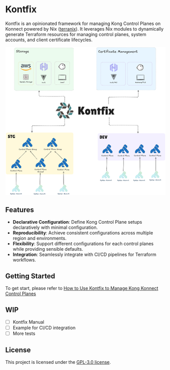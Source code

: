 # Kontfix

Kontfix is an opinionated framework for managing Kong Control Planes on Konnect powered by Nix ([terranix](https://github.com/terranix/terranix)). It leverages Nix modules to dynamically generate Terraform resources for managing control planes, system accounts, and client certificate lifecycles.

![](./assets/kontfix.png)

## Features

- **Declarative Configuration**: Define Kong Control Plane setups declaratively with minimal configuration.
- **Reproducibility**: Achieve consistent configurations across multiple region and environments.
- **Flexibility**: Support different configurations for each control planes while providing sensible defaults.
- **Integration**: Seamlessly integrate with CI/CD pipelines for Terraform workflows. 

## Getting Started

To get start, please refer to [How to Use Kontfix to Manage Kong Konnect Control Planes](https://tech.aufomm.com/how-to-use-kontfix-to-manage-kong-konnect-control-planes/)

## WIP

- [ ] Kontfix Manual
- [ ] Example for CI/CD integration
- [ ] More tests

## License

This project is licensed under the [GPL-3.0 license](LICENSE).
